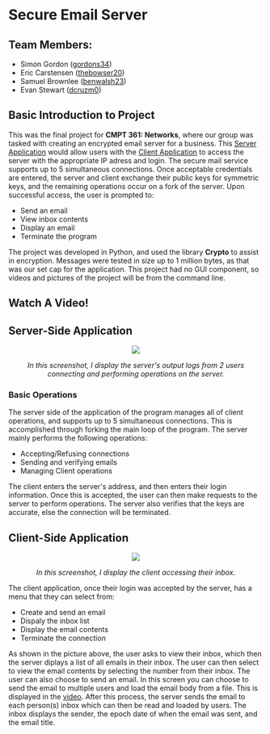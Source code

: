# Secure Email Server
## Team Members:
- Simon Gordon ([gordons34](https://github.com/gordons34))
- Eric Carstensen ([thebowser20](https://github.com/E-Carstensen))
- Samuel Brownlee ([benwalsh23](https://github.com/brownleg))
- Evan Stewart ([dcruzm0](https://github.com/stewarte19))

## Basic Introduction to Project
This was the final project for **CMPT 361: Networks**, where our group was tasked with creating an encrypted email server for a business. This [Server Application](#server-side-application) would allow users with the [Client Application](#client-side-application) to access the server with the appropriate IP adress and login. The secure mail service supports up to 5 simultaneous connections. Once acceptable credentials are entered, the server and client exchange their public keys for symmetric keys, and the remaining operations occur on a fork of the server. Upon successful access, the user is prompted to:
- Send an email
- View inbox contents
- Display an email
- Terminate the program

The project was developed in Python, and used the library **Crypto** to assist in encryption. Messages were tested in size up to 1 million bytes, as that was our set cap for the application. This project had no GUI component, so videos and pictures of the project will be from the command line.

## Watch A Video!

[](https://github.com/Gordons34Repo/Secure-Email-Server/assets/135652713/0bc859ce-5266-43e2-8f95-ad7bc79528ef)

## Server-Side Application
<p align="center">
<img src=https://github.com/Gordons34Repo/Secure-Email-Server/assets/135652713/5e827010-5d3a-4b65-a500-838a0b2d626d />
</p>
<p align="center"><i>In this screenshot, I display the server's output logs from 2 users connecting and performing operations on the server.</i></p>

### Basic Operations

The server side of the application of the program manages all of client operations, and supports up to 5 simultaneous connections. This is accomplished through forking the main loop of the program. The server mainly performs the following operations:
- Accepting/Refusing connections
- Sending and verifying emails
- Managing Client operations

The client enters the server's address, and then enters their login information. Once this is accepted, the user can then make requests to the server to perform operations. The server also verifies that the keys are accurate, else the connection will be terminated. 

## Client-Side Application
<p align="center">
<img src=https://github.com/Gordons34Repo/Secure-Email-Server/assets/135652713/0a1f6ab0-e963-4504-b50f-80e1951b0908 />
</p>
<p align="center"><i>In this screenshot, I display the client accessing their inbox.</i></p>

The client application, once their login was accepted by the server, has a menu that they can select from:
- Create and send an email
- Dispaly the inbox list
- Display the email contents
- Terminate the connection

As shown in the picture above, the user asks to view their inbox, which then the server diplays a list of all emails in their inbox. The user can then select to view the email contents by selecting the number from their inbox. The user can also choose to send an email. In this screen you can choose to send the email to multiple users and load the email body from a file. This is displayed in the [video](#watch-a-video!). After this process, the server sends the email to each person(s) inbox which can then be read and loaded by users. The inbox displays the sender, the epoch date of when the email was sent, and the email title.
